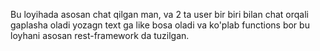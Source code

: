 Bu loyihada asosan chat qilgan man, va 2 ta user bir biri bilan chat orqali gaplasha oladi yozagn text ga like bosa oladi va ko'plab functions bor
bu loyhani asosan rest-framework da tuzilgan.
